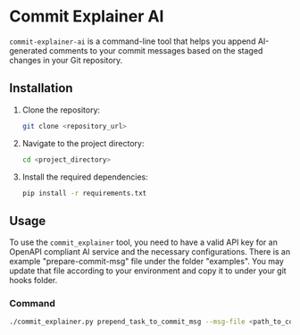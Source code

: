 # Commit Explainer AI

`commit-explainer-ai` is a command-line tool that helps you append AI-generated comments to your commit messages based on the staged changes in your Git repository.

## Installation

1. Clone the repository:
    ```sh
    git clone <repository_url>
    ```

2. Navigate to the project directory:
    ```sh
    cd <project_directory>
    ```

3. Install the required dependencies:
    ```sh
    pip install -r requirements.txt
    ```

## Usage

To use the `commit_explainer` tool, you need to have a valid API key for an OpenAPI compliant AI service and the necessary configurations. There is an example "prepare-commit-msg" file under the folder "examples".
You may update that file according to your environment and copy it to under your git hooks folder.

### Command

```sh
./commit_explainer.py prepend_task_to_commit_msg --msg-file <path_to_commit_msg_file> --commit-source <commit_source> --model <model_name> --base-url <base_url> --api-key <api_key> --branch-prefixes <branch_prefixes>

